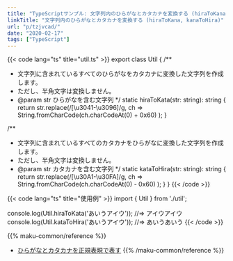 ```yaml
---
title: "TypeScriptサンプル: 文字列内のひらがなとカタカナを変換する (hiraToKana, kanaToHira)"
linkTitle: "文字列内のひらがなとカタカナを変換する (hiraToKana, kanaToHira)"
url: "p/tzjvcad/"
date: "2020-02-17"
tags: ["TypeScript"]
---
```


{{< code lang="ts" title="util.ts" >}}
export class Util {
  /**
   * 文字列に含まれているすべてのひらがなをカタカナに変換した文字列を作成します。
   * ただし、半角文字は変換しません。
   * @param str ひらがなを含む文字列
   */
  static hiraToKata(str: string): string {
    return str.replace(/[\u3041-\u3096]/g, ch =>
      String.fromCharCode(ch.charCodeAt(0) + 0x60)
    );
  }

  /**
   * 文字列に含まれているすべてのカタカナをひらがなに変換した文字列を作成します。
   * ただし、半角文字は変換しません。
   * @param str カタカナを含む文字列
   */
  static kataToHira(str: string): string {
    return str.replace(/[\u30A1-\u30FA]/g, ch =>
      String.fromCharCode(ch.charCodeAt(0) - 0x60)
    );
  }
}
{{< /code >}}

{{< code lang="ts" title="使用例" >}}
import { Util } from './util';

console.log(Util.hiraToKata('あいうアイウ'));  //=> アイウアイウ
console.log(Util.kataToHira('あいうアイウ'));  //=> あいうあいう
{{< /code >}}

{{% maku-common/reference %}}
- [ひらがなとカタカナを正規表現で表す](/p/kkaq7q5/)
{{% /maku-common/reference %}}

